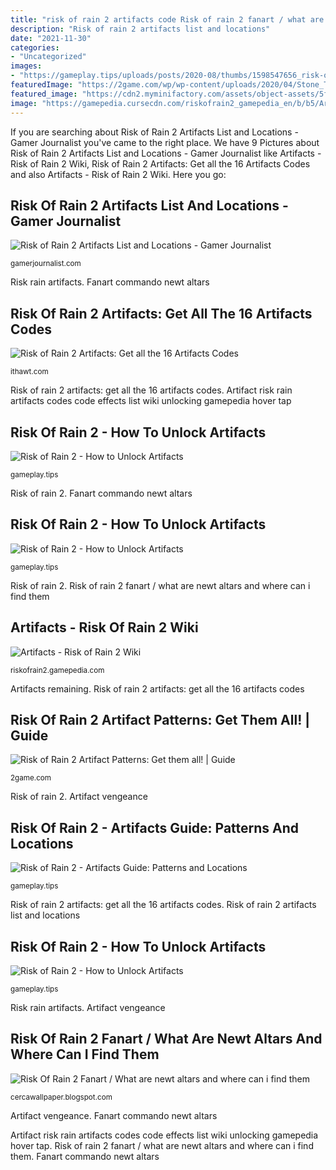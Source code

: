 ```yaml
---
title: "risk of rain 2 artifacts code Risk of rain 2 fanart / what are newt altars and where can i find them"
description: "Risk of rain 2 artifacts list and locations"
date: "2021-11-30"
categories:
- "Uncategorized"
images:
- "https://gameplay.tips/uploads/posts/2020-08/thumbs/1598547656_risk-of-rain-2.jpg"
featuredImage: "https://2game.com/wp/wp-content/uploads/2020/04/Stone_Tablet_Titanic_Plains_Alternative-1024x576.jpg"
featured_image: "https://cdn2.myminifactory.com/assets/object-assets/5f614ce116382/images/720X720-commando-28mm-painted-square.jpg"
image: "https://gamepedia.cursecdn.com/riskofrain2_gamepedia_en/b/b5/Artifact_Codes_All_Locations.png"
---
```


If you are searching about Risk of Rain 2 Artifacts List and Locations - Gamer Journalist you've came to the right place. We have 9 Pictures about Risk of Rain 2 Artifacts List and Locations - Gamer Journalist like Artifacts - Risk of Rain 2 Wiki, Risk of Rain 2 Artifacts: Get all the 16 Artifacts Codes and also Artifacts - Risk of Rain 2 Wiki. Here you go:

## Risk Of Rain 2 Artifacts List And Locations - Gamer Journalist

![Risk of Rain 2 Artifacts List and Locations - Gamer Journalist](https://cdn.gamerjournalist.com/primary/2020/05/Artifact-of-Vengeance-Risk-of-Rain-2.png "Risk of rain 2")

<small>gamerjournalist.com</small>

Risk rain artifacts. Fanart commando newt altars

## Risk Of Rain 2 Artifacts: Get All The 16 Artifacts Codes

![Risk of Rain 2 Artifacts: Get all the 16 Artifacts Codes](https://ithawt.com/wp-content/uploads/2021/03/Risk-of-Rain-2-Artifact-Codes.jpg "Risk rain artifact patterns titanic plains tablet them list")

<small>ithawt.com</small>

Risk of rain 2 artifacts: get all the 16 artifacts codes. Artifact risk rain artifacts codes code effects list wiki unlocking gamepedia hover tap

## Risk Of Rain 2 - How To Unlock Artifacts

![Risk of Rain 2 - How to Unlock Artifacts](https://gameplay.tips/uploads/posts/2020-08/thumbs/1598547656_risk-of-rain-2.jpg "Artifact vengeance")

<small>gameplay.tips</small>

Risk of rain 2. Fanart commando newt altars

## Risk Of Rain 2 - How To Unlock Artifacts

![Risk of Rain 2 - How to Unlock Artifacts](https://gameplay.tips/uploads/posts/2020-08/1598548381_2.jpg "Risk of rain 2 artifact patterns: get them all!")

<small>gameplay.tips</small>

Risk of rain 2. Risk of rain 2 fanart / what are newt altars and where can i find them

## Artifacts - Risk Of Rain 2 Wiki

![Artifacts - Risk of Rain 2 Wiki](https://gamepedia.cursecdn.com/riskofrain2_gamepedia_en/b/b5/Artifact_Codes_All_Locations.png "Artifacts remaining")

<small>riskofrain2.gamepedia.com</small>

Artifacts remaining. Risk of rain 2 artifacts: get all the 16 artifacts codes

## Risk Of Rain 2 Artifact Patterns: Get Them All! | Guide

![Risk of Rain 2 Artifact Patterns: Get them all! | Guide](https://2game.com/wp/wp-content/uploads/2020/04/Stone_Tablet_Titanic_Plains_Alternative-1024x576.jpg "Risk of rain 2")

<small>2game.com</small>

Risk of rain 2. Artifact vengeance

## Risk Of Rain 2 - Artifacts Guide: Patterns And Locations

![Risk of Rain 2 - Artifacts Guide: Patterns and Locations](https://gameplay.tips/uploads/posts/2020-04/1586219683_4.jpg "Risk of rain 2 artifact patterns: get them all!")

<small>gameplay.tips</small>

Risk of rain 2 artifacts: get all the 16 artifacts codes. Risk of rain 2 artifacts list and locations

## Risk Of Rain 2 - How To Unlock Artifacts

![Risk of Rain 2 - How to Unlock Artifacts](https://gameplay.tips/uploads/posts/2020-08/1598548357_6.jpg "Risk of rain 2")

<small>gameplay.tips</small>

Risk rain artifacts. Artifact vengeance

## Risk Of Rain 2 Fanart / What Are Newt Altars And Where Can I Find Them

![Risk Of Rain 2 Fanart / What are newt altars and where can i find them](https://cdn2.myminifactory.com/assets/object-assets/5f614ce116382/images/720X720-commando-28mm-painted-square.jpg "Artifact risk rain artifacts codes code effects list wiki unlocking gamepedia hover tap")

<small>cercawallpaper.blogspot.com</small>

Artifact vengeance. Fanart commando newt altars

Artifact risk rain artifacts codes code effects list wiki unlocking gamepedia hover tap. Risk of rain 2 fanart / what are newt altars and where can i find them. Fanart commando newt altars
